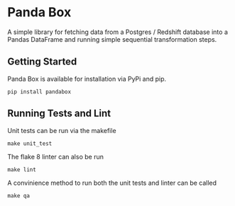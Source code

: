 # Panda Box
A simple library for fetching data from a Postgres / Redshift database into a Pandas DataFrame 
and running simple sequential transformation steps.

## Getting Started
Panda Box is available for installation via PyPi and pip.
```
pip install pandabox
```

## Running Tests and Lint
Unit tests can be run via the makefile

```
make unit_test
```

The flake 8 linter can also be run 

```
make lint
```

A convinience method to run both the unit tests and linter can be called

```
make qa
```
